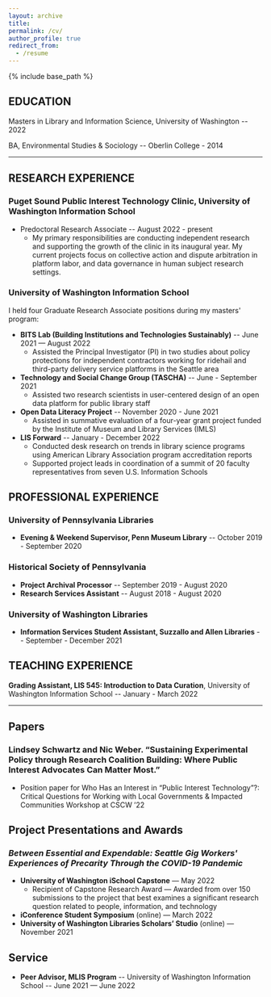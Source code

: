 ```yaml
---
layout: archive
title: 
permalink: /cv/
author_profile: true
redirect_from:
  - /resume
---
```


{% include base_path %}

## EDUCATION
Masters in Library and Information Science, University of Washington -- 2022

BA, Environmental Studies & Sociology -- Oberlin College - 2014

--------
## RESEARCH EXPERIENCE
### Puget Sound Public Interest Technology Clinic, University of Washington Information School 
* Predoctoral Research Associate -- August 2022 - present
    * My primary responsibilities are conducting independent research and supporting the growth of the clinic in its inaugural year. My current projects focus on collective action and dispute arbitration in platform labor, and data governance in human subject research settings.  

### University of Washington Information School 
I held four Graduate Research Associate positions during my masters' program:
  * **BITS Lab (Building Institutions and Technologies Sustainably)** -- June 2021 — August 2022
      * Assisted the Principal Investigator (PI) in two studies about policy protections for independent contractors working for ridehail and third-party delivery service platforms in the Seattle area 
  * **Technology and Social Change Group (TASCHA)** -- June - September 2021
      * Assisted two research scientists in user-centered design of an open data platform for public library staff 
  * **Open Data Literacy Project** -- November 2020 - June 2021
      * Assisted in summative evaluation of a four-year grant project funded by the Institute of Museum and Library Services (IMLS)
  * **LIS Forward** -- January - December 2022 
      * Conducted desk research on trends in library science programs using American Library Association program accreditation reports
      * Supported project leads in coordination of a summit of 20 faculty representatives from seven U.S. Information Schools
  
  
## PROFESSIONAL EXPERIENCE
### University of Pennsylvania Libraries 
* **Evening & Weekend Supervisor, Penn Museum Library** -- October 2019 - September 2020

### Historical Society of Pennsylvania
* **Project Archival Processor** -- September 2019 - August 2020
* **Research Services Assistant** -- August 2018 - August 2020

### University of Washington Libraries
* **Information Services Student Assistant, Suzzallo and Allen Libraries** -- September - December 2021
  

## TEACHING EXPERIENCE
**Grading Assistant, LIS 545: Introduction to Data Curation**, University of Washington Information School -- January - March 2022

-----

## Papers
### **Lindsey Schwartz** and Nic Weber. “Sustaining Experimental Policy through Research Coalition Building: Where Public Interest Advocates Can Matter Most.” 
  * Position paper for Who Has an Interest in “Public Interest Technology”?: Critical Questions for Working with Local Governments & Impacted Communities Workshop at CSCW ’22
  
## Project Presentations and Awards
### *Between Essential and Expendable: Seattle Gig Workers' Experiences of Precarity Through the COVID-19 Pandemic*
   * **University of Washington iSchool Capstone** — May 2022
       * Recipient of Capstone Research Award — Awarded from over 150 submissions to the project that best examines a significant research question related to people, information, and technology
   * **iConference Student Symposium** (online) — March 2022
   * **University of Washington Libraries Scholars’ Studio** (online) — November 2021
  
  
## Service
* **Peer Advisor, MLIS Program** -- University of Washington Information School -- June 2021 — June 2022
